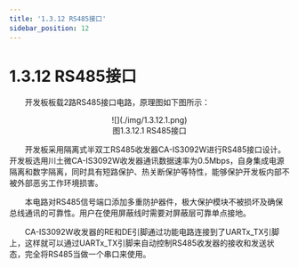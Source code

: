 ```yaml
---
title: '1.3.12 RS485接口'
sidebar_position: 12
---
```


# 1.3.12 RS485接口

&emsp;&emsp;开发板板载2路RS485接口电路，原理图如下图所示：

<center>
![](./img/1.3.12.1.png)<br />
图1.3.12.1 RS485接口
</center>

&emsp;&emsp;开发板采用隔离式半双工RS485收发器CA-IS3092W进行RS485接口设计。开发板选用川土微CA-IS3092W收发器通讯数据速率为0.5Mbps，自身集成电源隔离和数字隔离，同时具有短路保护、热关断保护等特性，能够保护开发板内部不被外部恶劣工作环境损害。

&emsp;&emsp;本电路对RS485信号端口添加多重防护器件，极大保护模块不被损坏及确保总线通讯的可靠性。用户在使用屏蔽线时需要对屏蔽层可靠单点接地。

&emsp;&emsp;CA-IS3092W收发器的RE和DE引脚通过功能电路连接到了UARTx_TX引脚上，这样就可以通过UARTx_TX引脚来自动控制RS485收发器的接收和发送状态，完全将RS485当做一个串口来使用。


